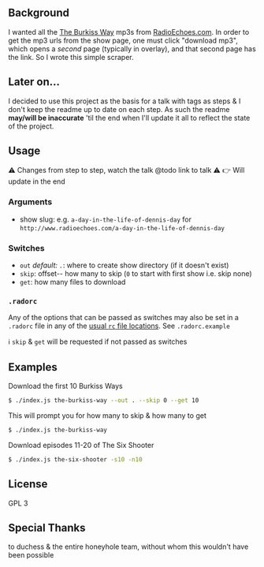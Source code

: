## Background
I wanted all the [The Burkiss Way](https://en.wikipedia.org/wiki/The_Burkiss_Way) mp3s from [RadioEchoes.com](http://radioechoes.com).  In order to get the mp3 urls from the show page, one must click "download mp3", which opens a *second* page (typically in overlay), and that second page has the link.  So I wrote this simple scraper.

## Later on...
I decided to use this project as the basis for a talk with tags as steps & I don't keep the readme up to date on each step. As such the readme **may/will be inaccurate** 'til the end when I'll update it all to reflect the state of the project.

## Usage
:warning: Changes from step to step, watch the talk @todo link to talk :warning:
:point_right: Will update in the end

### Arguments
* show slug: e.g. `a-day-in-the-life-of-dennis-day` for `http://www.radioechoes.com/a-day-in-the-life-of-dennis-day`

### Switches
* `out` *default: `.`*: where to create show directory (if it doesn't exist)
* `skip`: offset-- how many to skip (`0` to start with first show i.e. skip none)
* `get`: how many files to download

### `.radorc`
Any of the options that can be passed as switches may also be set in a `.radorc`
file in any of the [usual `rc` file locations](https://github.com/dominictarr/rc#standards). 
See `.radorc.example`

:information_source: `skip` & `get` will be requested if not passed as switches

## Examples
Download the first 10 Burkiss Ways
```sh
$ ./index.js the-burkiss-way --out . --skip 0 --get 10
```
This will prompt you for how many to skip & how many to get
```sh
$ ./index.js the-burkiss-way
```
Download episodes 11-20 of The Six Shooter
```sh
$ ./index.js the-six-shooter -s10 -n10
```

## License
GPL 3

## Special Thanks
to duchess & the entire honeyhole team, without whom this wouldn't have been possible
